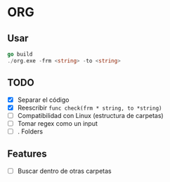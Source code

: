 # ORG
## Usar
```go
go build
./org.exe -frm <string> -to <string>

```

## TODO
- [X] Separar el código
- [x] Reescribir `func check(frm * string, to *string)`
- [ ] Compatibilidad con Linux (estructura de carpetas)
- [ ] Tomar regex como un input
- [ ] . Folders

## Features
- [ ] Buscar dentro de otras carpetas
